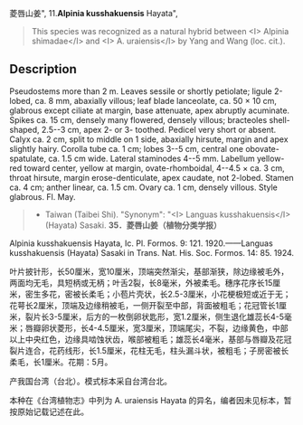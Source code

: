 菱唇山姜",
11.**Alpinia kusshakuensis** Hayata",

> This species was recognized as a natural hybrid between &lt;I&gt; Alpinia shimadae&lt;/I&gt; and &lt;I&gt; A. uraiensis&lt;/I&gt; by Yang and Wang (loc. cit.).

## Description
Pseudostems more than 2 m. Leaves sessile or shortly petiolate; ligule 2-lobed, ca. 8 mm, abaxially villous; leaf blade lanceolate, ca. 50 × 10 cm, glabrous except ciliate at margin, base attenuate, apex abruptly acuminate. Spikes ca. 15 cm, densely many flowered, densely villous; bracteoles shell-shaped, 2.5--3 cm, apex 2- or 3- toothed. Pedicel very short or absent. Calyx ca. 2 cm, split to middle on 1 side, abaxially hirsute, margin and apex slightly hairy. Corolla tube ca. 1 cm; lobes 3--5 cm, central one obovate-spatulate, ca. 1.5 cm wide. Lateral staminodes 4--5 mm. Labellum yellow-red toward center, yellow at margin, ovate-rhomboidal, 4--4.5 × ca. 3 cm, throat hirsute, margin erose-denticulate, apex caudate, not 2-lobed. Stamen ca. 4 cm; anther linear, ca. 1.5 cm. Ovary ca. 1 cm, densely villous. Style glabrous. Fl. May.

> * Taiwan (Taibei Shi).
  "Synonym": "&lt;I&gt; Languas kusshakuensis&lt;/I&gt; (Hayata) Sasaki.
**35．菱唇山姜（植物分类学报）**

Alpinia kusshakuensis Hayata, Ic. Pl. Formos. 9: 121. 1920.——Languas kusshakuensis (Hayata) Sasaki in Trans. Nat. His. Soc. Formos. 14: 85. 1924.

叶片披针形，长50厘米，宽10厘米，顶端突然渐尖，基部渐狭，除边缘被毛外，两面均无毛，具短柄或无柄；叶舌2裂，长8毫米，外被柔毛。穗序花序长15厘米，密生多花，密被长柔毛；小苞片壳状，长2.5-3厘米，小花梗极短或近于无；花萼长2厘米，顶端及边缘稍被毛，一侧开裂至中部，背面被粗毛；花冠管长1厘米，裂片长3-5厘米，后方的一枚倒卵状匙形，宽1.2厘米，侧生退化雄蕊长4-5毫米；唇瓣卵状菱形，长4-4.5厘米，宽3厘米，顶端尾尖，不裂，边缘黄色，中部以上中央红色，边缘具啮蚀状齿，喉部被粗毛；雄蕊长4毫米，基部与唇瓣及花冠裂片连合，花药线形，长1.5厘米，花柱无毛，柱头漏斗状，被粗毛；子房密被长柔毛，长1厘米。花期：5月。

产我国台湾（台北）。模式标本采自台湾台北。

本种在《台湾植物志》中列为 A. uraiensis Hayata 的异名，编者因未见标本，暂按原始记载记述在此。
